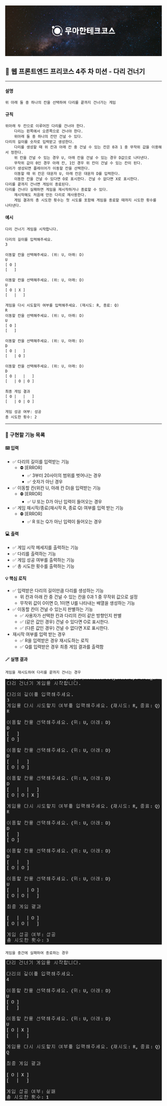 ![우아한테크코스](./header.jpg)

## 🔖 웹 프론트엔드 프리코스 4주 차 미션 - 다리 건너기

---

#### 설명

`위 아래 둘 중 하나의 칸을 선택하여 다리를 끝까지 건너가는 게임`

#### 규칙

```
위아래 두 칸으로 이루어진 다리를 건너야 한다.
    다리는 왼쪽에서 오른쪽으로 건너야 한다.
    위아래 둘 중 하나의 칸만 건널 수 있다.
다리의 길이를 숫자로 입력받고 생성한다.
    다리를 생성할 때 위 칸과 아래 칸 중 건널 수 있는 칸은 0과 1 중 무작위 값을 이용해서 정한다.
    위 칸을 건널 수 있는 경우 U, 아래 칸을 건널 수 있는 경우 D값으로 나타낸다.
    무작위 값이 0인 경우 아래 칸, 1인 경우 위 칸이 건널 수 있는 칸이 된다.
다리가 생성되면 플레이어가 이동할 칸을 선택한다.
    이동할 때 위 칸은 대문자 U, 아래 칸은 대문자 D를 입력한다.
    이동한 칸을 건널 수 있다면 O로 표시한다. 건널 수 없다면 X로 표시한다.
다리를 끝까지 건너면 게임이 종료된다.
다리를 건너다 실패하면 게임을 재시작하거나 종료할 수 있다.
    재시작해도 처음에 만든 다리로 재사용한다.
    게임 결과의 총 시도한 횟수는 첫 시도를 포함해 게임을 종료할 때까지 시도한 횟수를 나타낸다.
```

#### 예시

```
다리 건너기 게임을 시작합니다.

다리의 길이를 입력해주세요.
3

이동할 칸을 선택해주세요. (위: U, 아래: D)
U
[ O ]
[   ]

이동할 칸을 선택해주세요. (위: U, 아래: D)
U
[ O | X ]
[   |   ]

게임을 다시 시도할지 여부를 입력해주세요. (재시도: R, 종료: Q)
R
이동할 칸을 선택해주세요. (위: U, 아래: D)
U
[ O ]
[   ]

이동할 칸을 선택해주세요. (위: U, 아래: D)
D
[ O |   ]
[   | O ]

이동할 칸을 선택해주세요. (위: U, 아래: D)
D
[ O |   |   ]
[   | O | O ]

최종 게임 결과
[ O |   |   ]
[   | O | O ]

게임 성공 여부: 성공
총 시도한 횟수: 2
```

---

### 🔨 구현할 기능 목록

#### ⌨️ 입력

- ✅ 다리의 길이를 입력받는 기능
  - ⛔ [ERROR]
    - ✅ 3부터 20사이의 범위를 벗어나는 경우
    - ✅ 숫자가 아닌 경우
- ✅ 이동할 칸(위칸 U, 아래 칸 D)을 입력받는 기능
  - ⛔ [ERROR]
    - ✅ U 또는 D가 아닌 입력이 들어오는 경우
- ✅ 게임 재시작/종료(재시작 R, 종료 Q) 여부를 입력 받는 기능
  - ⛔ [ERROR]
    - ✅ R 또는 Q가 아닌 입력이 들어오는 경우

#### 💻 출력

- ✅ 게임 시작 메세지를 출력하는 기능
- ✅ 다리를 출력하는 기능
- ✅ 게임 성공 여부를 출력하는 기능
- ✅ 총 시도한 횟수를 출력하는 기능

#### 💡 핵심 로직

- ✅ 입력받은 다리의 길이만큼 다리를 생성하는 기능
  - 위 칸과 아래 칸 중 건널 수 있는 칸을 0과 1 중 무작위 값으로 설정
  - 무작위 값이 0이면 D, 1이면 U를 나타내는 배열을 생성하는 기능
- ✅ 이동할 칸이 건널 수 있는지 판별하는 기능
  - ✅ 사용자가 선택한 칸과 다리의 칸이 같은 방향인지 판별
  - ✅ (같은 값인 경우) 건널 수 있다면 O로 표시한다.
  - ✅ (다른 값인 경우) 건널 수 없다면 X로 표시한다.
- 재시작 여부를 입력 받는 경우
  - ✅ R을 입력받은 경우 재시도하는 로직
  - ✅ Q를 입력받은 경우 최종 게임 결과를 출력함

#### 🪄 실행 결과

`게임을 재시도하여 다리를 끝까지 건너는 경우`

![게임을 재시도하는 경우](./%EA%B2%8C%EC%9E%84%EC%9D%84%20%EC%9E%AC%EC%8B%9C%EB%8F%84%ED%95%98%EC%97%AC%20%EB%8B%A4%EB%A6%AC%EB%A5%BC%20%EB%81%9D%EA%B9%8C%EC%A7%80%20%EA%B1%B4%EB%84%88%EB%8A%94%20%EA%B2%BD%EC%9A%B0.png)

`게임을 중간에 실패하여 종료하는 경우`

![게임을 종료하는 경우](./%EA%B2%8C%EC%9E%84%EC%9D%84%20%EC%A4%91%EA%B0%84%EC%97%90%20%EC%A2%85%EB%A3%8C%ED%95%98%EB%8A%94%20%EA%B2%BD%EC%9A%B0.png)
